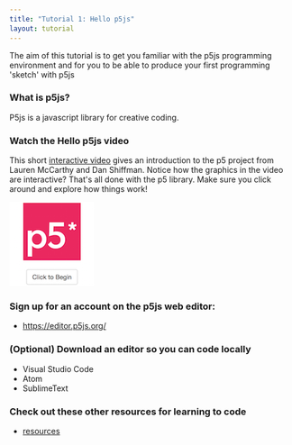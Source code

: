 ```yaml
---
title: "Tutorial 1: Hello p5js"
layout: tutorial
---
```


<p class="lead">
  The aim of this tutorial is to get you familiar with the p5js programming 
  environment and for you to be able to produce your first programming 'sketch'
  with p5js
</p>

### What is p5js?

P5js is a javascript library for creative coding.

<!-- Idea for a 'what is' introductory interactive -->

### Watch the Hello p5js video

This short [interactive video](http://hello.p5js.org/) gives an introduction to
the p5 project from Lauren McCarthy and Dan Shiffman. Notice how the graphics in
the video are interactive? That's all done with the p5 library. Make sure you
click around and explore how things work!

[![hello.p5js.org](./images/hello.p5js.org.png)](http://hello.p5js.org)

<!-- TODO: I'd like to embed the hello p5js video, but it requires an extra click.
<div class="video-container">
<iframe src="http://hello.p5js.org/" height="315" width="560" 
  allowfullscreen="" frameborder="0">
</div>
-->

### Sign up for an account on the p5js web editor:

* <https://editor.p5js.org/>

### (Optional) Download an editor so you can code locally

* Visual Studio Code
* Atom
* SublimeText

### Check out these other resources for learning to code

* [resources]({{site.baseurl}}/resources)